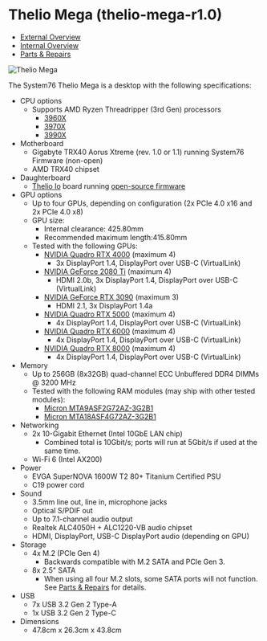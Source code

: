 # Thelio Mega (thelio-mega-r1.0)

- [External Overview](./external-overview.md)
- [Internal Overview](./internal-overview.md)
- [Parts & Repairs](./repairs.md)

![Thelio Mega](./img/thelio-mega-r1.0.webp)

The System76 Thelio Mega is a desktop with the following specifications:

- CPU options
    - Supports AMD Ryzen Threadripper (3rd Gen) processors
        - [3960X](https://www.amd.com/en/products/cpu/amd-ryzen-threadripper-3960x)
        - [3970X](https://www.amd.com/en/products/cpu/amd-ryzen-threadripper-3970x)
        - [3990X](https://www.amd.com/en/products/cpu/amd-ryzen-threadripper-3990x)
- Motherboard
    - Gigabyte TRX40 Aorus Xtreme (rev. 1.0 or 1.1) running System76 Firmware (non-open)
    - AMD TRX40 chipset
- Daughterboard
    - [Thelio Io](https://github.com/system76/thelio-io) board running [open-source firmware](https://github.com/system76/thelio-io-firmware)
- GPU options
    - Up to four GPUs, depending on configuration (2x PCIe 4.0 x16 and 2x PCIe 4.0 x8)
    - GPU size:
        - Internal clearance: 425.80mm
        - Recommended maximum length:415.80mm
    - Tested with the following GPUs:
        - [NVIDIA Quadro RTX 4000](https://www.nvidia.com/en-us/design-visualization/quadro/rtx-4000/) (maximum 4)
            - 3x DisplayPort 1.4, DisplayPort over USB-C (VirtualLink)
        - [NVIDIA GeForce 2080 Ti](https://www.nvidia.com/en-us/geforce/graphics-cards/rtx-2080-ti/) (maximum 4)
            - HDMI 2.0b, 3x DisplayPort 1.4, DisplayPort over USB-C (VirtualLink)
        - [NVIDIA GeForce RTX 3090](https://www.nvidia.com/en-us/geforce/graphics-cards/30-series/rtx-3090/) (maximum 3)
            - HDMI 2.1, 3x DisplayPort 1.4a
        - [NVIDIA Quadro RTX 5000](https://www.nvidia.com/en-us/design-visualization/quadro/rtx-5000/) (maximum 4)
            - 4x DisplayPort 1.4, DisplayPort over USB-C (VirtualLink)
        - [NVIDIA Quadro RTX 6000](https://www.nvidia.com/en-us/design-visualization/quadro/rtx-6000/) (maximum 4)
            - 4x DisplayPort 1.4, DisplayPort over USB-C (VirtualLink)
        - [NVIDIA Quadro RTX 8000](https://www.nvidia.com/en-us/design-visualization/quadro/rtx-8000/) (maximum 4)
            - 4x DisplayPort 1.4, DisplayPort over USB-C (VirtualLink)
- Memory
    - Up to 256GB (8x32GB) quad-channel ECC Unbuffered DDR4 DIMMs @ 3200 MHz
    - Tested with the following RAM modules (may ship with other tested modules):
        - [Micron MTA9ASF2G72AZ-3G2B1](https://www.micron.com/products/dram-modules/udimm/part-catalog/mta9asf2g72az-3g2/mta9asf2g72az-3g2b1)
        - [Micron MTA18ASF4G72AZ-3G2B1](https://www.micron.com/products/dram-modules/udimm/part-catalog/mta18asf4g72az-3g2/mta18asf4g72az-3g2b1)
- Networking
    - 2x 10-Gigabit Ethernet (Intel 10GbE LAN chip)
        - Combined total is 10Gbit/s; ports will run at 5Gbit/s if used at the same time.
    - Wi-Fi 6 (Intel AX200)
- Power
    - EVGA SuperNOVA 1600W T2 80+ Titanium Certified PSU
    - C19 power cord
- Sound
    - 3.5mm line out, line in, microphone jacks
    - Optical S/PDIF out
    - Up to 7.1-channel audio output
    - Realtek ALC4050H + ALC1220-VB audio chipset
    - HDMI, DisplayPort, USB-C DisplayPort audio (depending on GPU)
- Storage
    - 4x M.2 (PCIe Gen 4)
        - Backwards compatible with M.2 SATA and PCIe Gen 3.
    - 8x 2.5" SATA
        - When using all four M.2 slots, some SATA ports will not function. See [Parts & Repairs](./repairs.md) for details.
- USB
    - 7x USB 3.2 Gen 2 Type-A
    - 1x USB 3.2 Gen 2 Type-C
- Dimensions
    - 47.8cm x 26.3cm x 43.8cm
